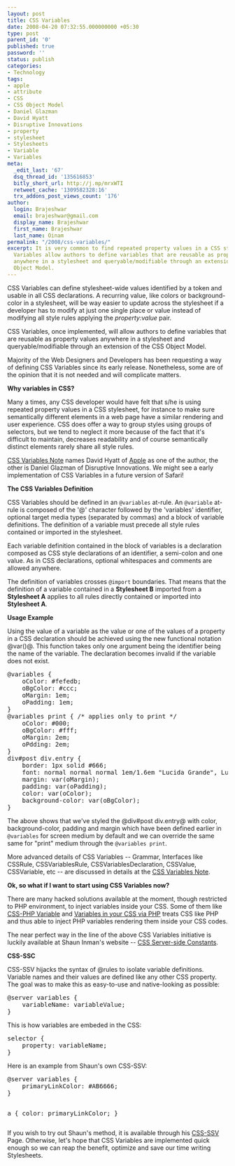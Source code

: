 ```yaml
---
layout: post
title: CSS Variables
date: 2008-04-20 07:32:55.000000000 +05:30
type: post
parent_id: '0'
published: true
password: ''
status: publish
categories:
- Technology
tags:
- apple
- attribute
- CSS
- CSS Object Model
- Daniel Glazman
- David Hyatt
- Disruptive Innovations
- property
- stylesheet
- Stylesheets
- Variable
- Variables
meta:
  _edit_last: '67'
  dsq_thread_id: '135616853'
  bitly_short_url: http://j.mp/mrxWTI
  retweet_cache: '1309582328:16'
  trx_addons_post_views_count: '176'
author:
  login: Brajeshwar
  email: brajeshwar@gmail.com
  display_name: Brajeshwar
  first_name: Brajeshwar
  last_name: Oinam
permalink: "/2008/css-variables/"
excerpt: It is very common to find repeated property values in a CSS stylesheet. CSS
  Variables allow authors to define variables that are reusable as property values
  anywhere in a stylesheet and queryable/modifiable through an extension of the CSS
  Object Model.
---
```

<p>CSS Variables can define stylesheet-wide values identified by a token and usable in all CSS declarations. A recurring value, like colors or background-color in a stylesheet, will be way easier to update across the stylesheet if a developer has to modify at just one single place or value instead of modifying all style rules applying the <em>property:value</em> pair.</p>
<p>CSS Variables, once implemented, will allow authors to define variables that are reusable as property values anywhere in a stylesheet and queryable/modifiable through an extension of the CSS Object Model.</p>
<p>Majority of the Web Designers and Developers has been requesting a way of defining CSS Variables since its early release. Nonetheless, some are of the opinion that it is not needed and will complicate matters.</p>
<p><strong>Why variables in CSS?</strong></p>
<p>Many a times, any CSS developer would have felt that s/he is using repeated property values in a CSS stylesheet, for instance to make sure semantically different elements in a web page have a similar rendering and user experience. CSS does offer a way to group styles using groups of selectors, but we tend to neglect it more because of the fact that it's difficult to maintain, decreases readability and of course semantically distinct elements rarely share all style rules.</p>
<p><a href="http://disruptive-innovations.com/zoo/cssvariables/">CSS Variables Note</a> names David Hyatt of <a href="http://www.apple.com/">Apple</a> as one of the author, the other is Daniel Glazman of Disruptive Innovations. We might see a early implementation of CSS Variables in a future version of Safari!</p>
<p><strong>The CSS Variables Definition</strong></p>
<p>CSS Variables should be defined in an <code>@variables</code> at-rule. An <code>@variable</code> at-rule is composed of the '@' character followed by the 'variables' identifier, optional target media types (separated by commas) and a block of variable definitions. The definition of a variable must precede all style rules contained or imported in the stylesheet.</p>
<p>Each variable definition contained in the block of variables is a declaration composed as CSS style declarations of an identifier, a semi-colon and one value. As in CSS declarations, optional whitespaces and comments are allowed anywhere.</p>
<p>The definition of variables crosses <code>@import</code> boundaries. That means that the definition of a variable contained in a <strong>Stylesheet B</strong> imported from a <strong>Stylesheet A</strong> applies to all rules directly contained or imported into <strong>Stylesheet A</strong>.</p>
<p><strong>Usage Example</strong></p>
<p>Using the value of a variable as the value or one of the values of a property in a CSS declaration should be achieved using the new functional notation @var()@. This function takes only one argument being the identifier being the name of the variable. The declaration becomes invalid if the variable does not exist.</p>
<pre class="prettyprint linenums">
@variables {
	oColor: #fefedb;
	oBgColor: #ccc;
	oMargin: 1em;
	oPadding: 1em;
}
@variables print { /* applies only to print */
	oColor: #000;
	oBgColor: #fff;
	oMargin: 2em;
	oPdding: 2em;
}
div#post div.entry {
	border: 1px solid #666;
	font: normal normal normal 1em/1.6em "Lucida Grande", Lucida, Verdana, sans-serif;
	margin: var(oMargin);
	padding: var(oPadding);
	color: var(oColor);
	background-color: var(oBgColor);
}
</pre>
<p>The above shows that we've styled the @div#post div.entry@ with color, background-color, padding and margin which have been defined earlier in <code>@variables</code> for screen medium by default and we can override the same same for "print" medium through the <code>@variables print</code>.</p>
<p>More advanced details of CSS Variables -- Grammar, Interfaces like CSSRule, CSSVariablesRule, CSSVariablesDeclaration, CSSValue, CSSVariable, etc -- are discussed in details at the <a href="http://disruptive-innovations.com/zoo/cssvariables/">CSS Variables Note</a>.</p>
<p><strong>Ok, so what if I want to start using CSS Variables now?</strong></p>
<p>There are many hacked solutions available at the moment, though restricted to PHP environment, to inject variables inside your CSS. Some of them like <a href="http://sperling.com/examples/pcss/">CSS-PHP Variable</a> and <a href="http://www.chrisjdavis.org/php-in-css">Variables in your CSS via PHP</a> treats CSS like PHP and thus able to inject PHP variables rendering them inside your CSS codes.</p>
<p>The near perfect way in the line of the above CSS Variables initiative is luckily available at Shaun Inman's website -- <a href="http://www.shauninman.com/archive/css_ssc">CSS Server-side Constants</a>.</p>
<p><strong>CSS-SSC</strong></p>
<p>CSS-SSV hijacks the syntax of @rules to isolate variable definitions. Variable names and their values are defined like any other CSS property. The goal was to make this as easy-to-use and native-looking as possible:</p>
<pre class="prettyprint linenums">
@server variables {
	variableName: variableValue;
}
</pre>
<p>This is how variables are embeded in the CSS:</p>
<pre class="prettyprint linenums">
selector {
	property: variableName;
}
</pre>
<p>Here is an example from Shaun's own CSS-SSV:</p>
<pre class="prettyprint linenums">
@server variables {
	primaryLinkColor: #AB6666;
}

a {
	color: primaryLinkColor;
}
</pre>
<p>If you wish to try out Shaun's method, it is available through his <a href="http://www.shauninman.com/archive/css_ssc">CSS-SSV</a> Page. Otherwise, let's hope that CSS Variables are implemented quick enough so we can reap the benefit, optimize and save our time writing Stylesheets.</p>
